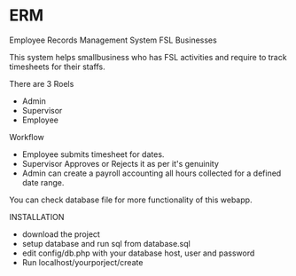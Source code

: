 # ERM
Employee Records Management System FSL Businesses

This system helps smallbusiness who has FSL activities and require to track timesheets for their staffs.

There are 3 Roels
- Admin
- Supervisor
- Employee

Workflow
- Employee submits timesheet for dates.
- Supervisor Approves or Rejects it as per it's genuinity
- Admin can create a payroll accounting all hours collected for a defined date range.

You can check database file for more functionality of this webapp.


INSTALLATION
- download the project
- setup database and run sql from database.sql
- edit config/db.php with your database host, user and password
- Run localhost/yourporject/create

